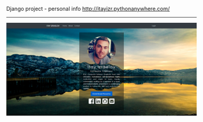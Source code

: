 Django project - personal info
http://itayizr.pythonanywhere.com/

---------

![alt text](https://github.com/izraelov/django_project/blob/master/web.png)
